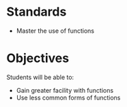 # Standards
* Master the use of functions

# Objectives
Students will be able to:
* Gain greater facility with functions
* Use less common forms of functions